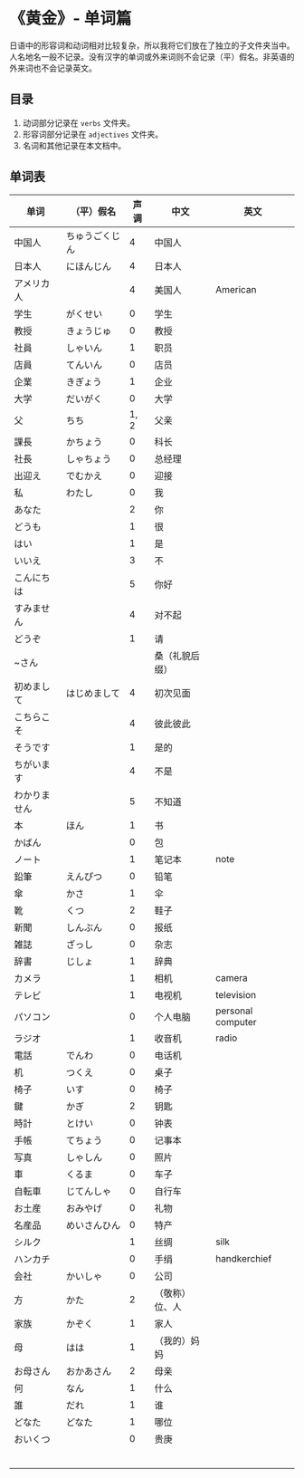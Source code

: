 # 《黄金》- 单词篇

日语中的形容词和动词相对比较复杂，所以我将它们放在了独立的子文件夹当中。人名地名一般不记录。没有汉字的单词或外来词则不会记录（平）假名。非英语的外来词也不会记录英文。

## 目录
1. 动词部分记录在 `verbs` 文件夹。
2. 形容词部分记录在 `adjectives` 文件夹。
3. 名词和其他记录在本文档中。

## 单词表
| 单词         | （平）假名     | 声调 | 中文           | 英文              |
| ------------ | -------------- | ---- | -------------- | ----------------- |
| 中国人       | ちゅうごくじん | 4    | 中国人         |                   |
| 日本人       | にほんじん     | 4    | 日本人         |                   |
| アメリカ人   |                | 4    | 美国人         | American          |
| 学生         | がくせい       | 0    | 学生           |                   |
| 教授         | きょうじゅ     | 0    | 教授           |                   |
| 社員         | しゃいん       | 1    | 职员           |                   |
| 店員         | てんいん       | 0    | 店员           |                   |
| 企業         | きぎょう       | 1    | 企业           |                   |
| 大学         | だいがく       | 0    | 大学           |                   |
| 父           | ちち           | 1, 2 | 父亲           |                   |
| 課長         | かちょう       | 0    | 科长           |                   |
| 社長         | しゃちょう     | 0    | 总经理         |                   |
| 出迎え       | でむかえ       | 0    | 迎接           |                   |
| 私           | わたし         | 0    | 我             |                   |
| あなた       |                | 2    | 你             |                   |
| どうも       |                | 1    | 很             |                   |
| はい         |                | 1    | 是             |                   |
| いいえ       |                | 3    | 不             |                   |
| こんにちは   |                | 5    | 你好           |                   |
| すみません   |                | 4    | 对不起         |                   |
| どうぞ       |                | 1    | 请             |                   |
| ~さん        |                |      | 桑（礼貌后缀） |                   |
| 初めまして   | はじめまして   | 4    | 初次见面       |                   |
| こちらこそ   |                | 4    | 彼此彼此       |                   |
| そうです     |                | 1    | 是的           |                   |
| ちがいます   |                | 4    | 不是           |                   |
| わかりません |                | 5    | 不知道         |                   |
| 本           | ほん           | 1    | 书             |                   |
| かばん       |                | 0    | 包             |                   |
| ノート       |                | 1    | 笔记本         | note              |
| 鉛筆         | えんぴつ       | 0    | 铅笔           |                   |
| 傘           | かさ           | 1    | 伞             |                   |
| 靴           | くつ           | 2    | 鞋子           |                   |
| 新聞         | しんぶん       | 0    | 报纸           |                   |
| 雑誌         | ざっし         | 0    | 杂志           |                   |
| 辞書         | じしょ         | 1    | 辞典           |                   |
| カメラ       |                | 1    | 相机           | camera            |
| テレビ       |                | 1    | 电视机         | television        |
| パソコン     |                | 0    | 个人电脑       | personal computer |
| ラジオ       |                | 1    | 收音机         | radio             |
| 電話         | でんわ         | 0    | 电话机         |                   |
| 机           | つくえ         | 0    | 桌子           |                   |
| 椅子         | いす           | 0    | 椅子           |                   |
| 鍵           | かぎ           | 2    | 钥匙           |                   |
| 時計         | とけい         | 0    | 钟表           |                   |
| 手帳         | てちょう       | 0    | 记事本         |                   |
| 写真         | しゃしん       | 0    | 照片           |                   |
| 車           | くるま         | 0    | 车子           |                   |
| 自転車       | じてんしゃ     | 0    | 自行车         |                   |
| お土産       | おみやげ       | 0    | 礼物           |                   |
| 名産品       | めいさんひん   | 0    | 特产           |                   |
| シルク       |                | 1    | 丝绸           | silk              |
| ハンカチ     |                | 0    | 手绢           | handkerchief      |
| 会社         | かいしゃ       | 0    | 公司           |                   |
| 方           | かた           | 2    | （敬称）位、人 |                   |
| 家族         | かぞく         | 1    | 家人           |                   |
| 母           | はは           | 1    | （我的）妈妈   |                   |
| お母さん     | おかあさん     | 2    | 母亲           |                   |
| 何           | なん           | 1    | 什么           |                   |
| 誰           | だれ           | 1    | 谁             |                   |
| どなた       | どなた         | 1    | 哪位           |                   |
| おいくつ     |                | 0    | 贵庚           |                   |
|              |                |      |                |                   |
|              |                |      |                |                   |
|              |                |      |                |                   |
|              |                |      |                |                   |
|              |                |      |                |                   |
|              |                |      |                |                   |
